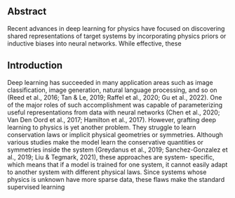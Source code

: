 ## Abstract

Recent advances in deep learning for physics have focused on discovering shared representations of target systems by incorporating physics priors or inductive biases into neural networks. While effective, these

## Introduction

Deep learning has succeeded in many application areas such as image classification, image generation, natural language processing, and so on (Reed et al., 2016; Tan & Le, 2019; Raffel et al., 2020; Gu et al., 2022). One of the major roles of such accomplishment was capable of parameterizing useful representations from data with neural networks (Chen et al., 2020; Van Den Oord et al., 2017; Hamilton et al., 2017). However, grafting deep learning to physics is yet another problem. They struggle to learn conservation laws or implicit physical geometries or symmetries. Although various studies make the model learn the conservative quantities or symmetries inside the system (Greydanus et al., 2019; Sanchez-Gonzalez et al., 2019; Liu & Tegmark, 2021), these approaches are system- specific, which means that if a model is trained for one system, it cannot easily adapt to another system with different physical laws. Since systems whose physics is unknown have more sparse data, these flaws make the standard supervised learning
